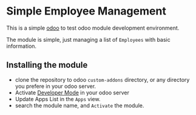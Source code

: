 # Simple Employee Management

This is a simple [odoo](https://github.com/odoo/odoo) to test odoo module development environment.

The module is simple, just managing a list of `Employees` with basic information.


## Installing the module

- clone the repository to odoo `custom-addons` directory, or any directory you prefere in your odoo server.
- Activate [Developer Mode](https://www.odoo.com/documentation/17.0/applications/general/developer_mode.html#:~:text=The%20debug%20mode%20can%20be,appear%20in%20the%20Settings%20module.) in your odoo server
- Update Apps List in the `Apps` view.
- search the module name, and `Activate` the module.

